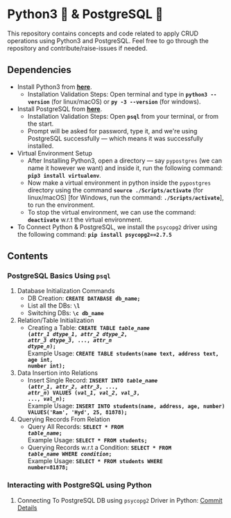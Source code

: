 # Python3 🐍 & PostgreSQL 🐘

This repository contains concepts and code related to apply CRUD operations using Python3 and PostgreSQL. Feel free to go through the repository and contribute/raise-issues if needed.

## Dependencies

- Install Python3 from **[here](https://www.python.org/downloads/)**.
  - Installation Validation Steps: Open terminal and type in **`python3 --version`** (for linux/macOS) or **`py -3 --version`** (for windows).
- Install PostgreSQL from **[here](https://www.postgresql.org/download/)**.
  - Installation Validation Steps: Open **`psql`** from your terminal, or from the start.
  - Prompt will be asked for password, type it, and we're using PostgreSQL successfully &mdash; which means it was successfully installed.
- Virtual Environment Setup
  - After Installing Python3, open a directory &mdash; say `pypostgres` (we can name it however we want) and inside it, run the following command: **`pip3 install virtualenv`**. 
  - Now make a virtual environment in python inside the `pypostgres` directory using the command **`source ./Scripts/activate`** (for linux/macOS) [for Windows, run the command: **`./Scripts/activate`**], to run the environment. 
  - To stop the virtual environment, we can use the command: **`deactivate`** w.r.t the virtual environment.
- To Connect Python & PostgreSQL, we install the `psycopg2` driver using the following command: **`pip install psycopg2==2.7.5`**

## Contents

### PostgreSQL Basics Using `psql`

1. Database Initialization Commands
   - DB Creation: **`CREATE DATABASE db_name;`**
   - List all the DBs: **`\l`**
   - Switching DBs: **`\c db_name`**
2. Relation/Table Initialization
   - Creating a Table: **<code>CREATE TABLE *table_name* (*attr_1* *dtype_1*, *attr_2* *dtype_2*, *attr_3* *dtype_3*, ..., *attr_n* *dtype_n*);</code>** <br>
   Example Usage: **<code>CREATE TABLE students(name text, address text, age int, number int);</code>**
3. Data Insertion into Relations
   - Insert Single Record: **<code>INSERT INTO *table_name* (*attr_1*, *attr_2*, *attr_3*, ..., *attr_n*) VALUES (*val_1*, *val_2*, *val_3*, ..., *val_n*);</code>** <br> Example Usage: **<code>INSERT INTO students(name, address, age, number) VALUES('Ram', 'Hyd', 25, 81878);</code>**
4. Querying Records From Relation
   - Query All Records: **<code>SELECT * FROM *table_name*;</code>** <br> Example Usage: **<code>SELECT * FROM students;</code>**
   - Querying Records w.r.t a Condition: **<code>SELECT * FROM *table_name* WHERE *condition*;</code>** <br> Example Usage: **<code>SELECT * FROM students WHERE number=81878;</code>**

### Interacting with PostgreSQL using Python

1. Connecting To PostgreSQL DB using `psycopg2` Driver in Python: [Commit Details](https://github.com/Ch-sriram/python-postgresql/commit/ce45a5c118e16affda50cd282006908e990242c0)
